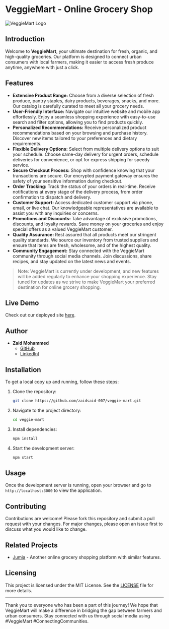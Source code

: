 # VeggieMart - Online Grocery Shop

![VeggieMart Logo](./assets/logo.png)

## Introduction

Welcome to **VeggieMart**, your ultimate destination for fresh, organic, and high-quality groceries. Our platform is designed to connect urban consumers with local farmers, making it easier to access fresh produce anytime, anywhere with just a click.

## Features

- **Extensive Product Range:** Choose from a diverse selection of fresh produce, pantry staples, dairy products, beverages, snacks, and more. Our catalog is carefully curated to meet all your grocery needs.
- **User-Friendly Interface:** Navigate our intuitive website and mobile app effortlessly. Enjoy a seamless shopping experience with easy-to-use search and filter options, allowing you to find products quickly.
- **Personalized Recommendations:** Receive personalized product recommendations based on your browsing and purchase history. Discover new items tailored to your preferences and dietary requirements.
- **Flexible Delivery Options:** Select from multiple delivery options to suit your schedule. Choose same-day delivery for urgent orders, schedule deliveries for convenience, or opt for express shipping for speedy service.
- **Secure Checkout Process:** Shop with confidence knowing that your transactions are secure. Our encrypted payment gateway ensures the safety of your sensitive information during checkout.
- **Order Tracking:** Track the status of your orders in real-time. Receive notifications at every stage of the delivery process, from order confirmation to dispatch and delivery.
- **Customer Support:** Access dedicated customer support via phone, email, or live chat. Our knowledgeable representatives are available to assist you with any inquiries or concerns.
- **Promotions and Discounts:** Take advantage of exclusive promotions, discounts, and loyalty rewards. Save money on your groceries and enjoy special offers as a valued VeggieMart customer.
- **Quality Assurance:** Rest assured that all products meet our stringent quality standards. We source our inventory from trusted suppliers and ensure that items are fresh, wholesome, and of the highest quality.
- **Community Engagement:** Stay connected with the VeggieMart community through social media channels. Join discussions, share recipes, and stay updated on the latest news and events.

> Note: VeggieMart is currently under development, and new features will be added regularly to enhance your shopping experience. Stay tuned for updates as we strive to make VeggieMart your preferred destination for online grocery shopping.

## Live Demo

Check out our deployed site [here](https://your-deployed-site-link.com).

## Author

- **Zaid Mohammed**
  - [GitHub](https://github.com/zaidsaid-007/VeggieMart)
  - [LinkedIn](https://www.linkedin.com/pulse/veggiemart-bridging-gap-between-farmers-urban-zaid-mohammed-awcnf/))

## Installation

To get a local copy up and running, follow these steps:

1. Clone the repository:
    ```sh
    git clone https://github.com/zaidsaid-007/veggie-mart.git
    ```
2. Navigate to the project directory:
    ```sh
    cd veggie-mart
    ```
3. Install dependencies:
    ```sh
    npm install
    ```
4. Start the development server:
    ```sh
    npm start
    ```

## Usage

Once the development server is running, open your browser and go to `http://localhost:3000` to view the application.

## Contributing

Contributions are welcome! Please fork this repository and submit a pull request with your changes. For major changes, please open an issue first to discuss what you would like to change.

## Related Projects

- [Jumia]((https://www.jumia.co.ke/)) - Another online grocery shopping platform with similar features.

## Licensing

This project is licensed under the MIT License. See the [LICENSE](LICENSE) file for more details.



---

Thank you to everyone who has been a part of this journey! We hope that VeggieMart will make a difference in bridging the gap between farmers and urban consumers. Stay connected with us through social media using #VeggieMart #ConnectingCommunities.
